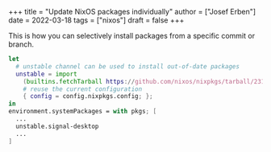 +++
title = "Update NixOS packages individually"
author = ["Josef Erben"]
date = 2022-03-18
tags = ["nixos"]
draft = false
+++

This is how you can selectively install packages from a specific commit or branch.

```nix
let
  # unstable channel can be used to install out-of-date packages
  unstable = import
    (builtins.fetchTarball https://github.com/nixos/nixpkgs/tarball/2310213ab2c8e00c931d60cd32f6bc1ecf1a1f15)
    # reuse the current configuration
    { config = config.nixpkgs.config; };
in
environment.systemPackages = with pkgs; [
  ...
  unstable.signal-desktop
  ...
]
```
